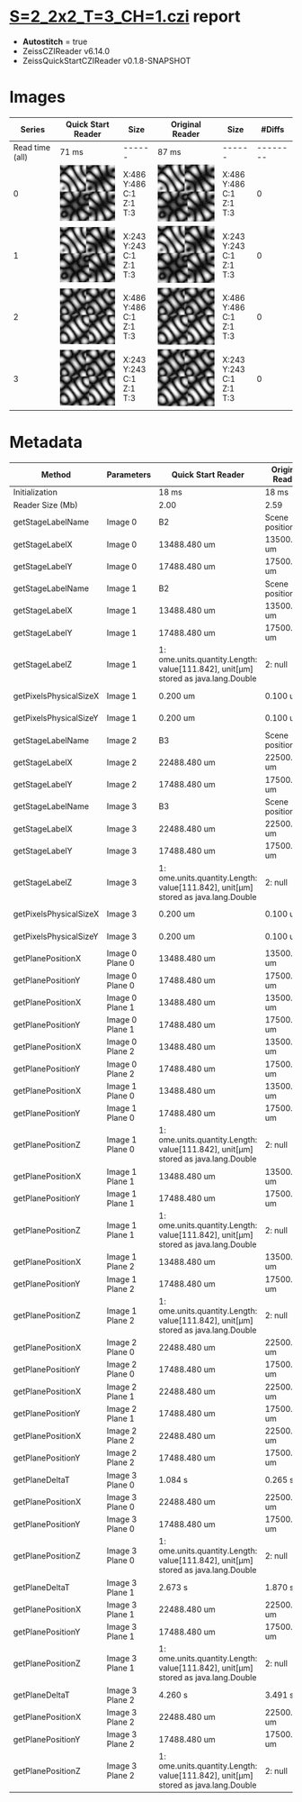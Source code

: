 # [S=2_2x2_T=3_CH=1.czi](https://zenodo.org/record/7015307/files/S%3D2_2x2_T%3D3_CH%3D1.czi) report
 - **Autostitch** = true
 - ZeissCZIReader v6.14.0
 - ZeissQuickStartCZIReader v0.1.8-SNAPSHOT

# Images 

| Series            | Quick Start Reader | Size | Original Reader | Size | #Diffs |
|-------------------|--------------------|------|-----------------|------|--------|
| Read time (all)   |71 ms|------|87 ms|------|--------|
|0|![S=2_2x2_T=3_CH=1.quick_true.flat_true.stitch_true.series_0.jpg](S=2_2x2_T=3_CH=1/S=2_2x2_T=3_CH=1.quick_true.flat_true.stitch_true.series_0.jpg)|X:486<br>Y:486<br>C:1<br>Z:1<br>T:3|![S=2_2x2_T=3_CH=1.quick_false.flat_true.stitch_true.series_0.jpg](S=2_2x2_T=3_CH=1/S=2_2x2_T=3_CH=1.quick_false.flat_true.stitch_true.series_0.jpg)|X:486<br>Y:486<br>C:1<br>Z:1<br>T:3|0|
|1|![S=2_2x2_T=3_CH=1.quick_true.flat_true.stitch_true.series_1.jpg](S=2_2x2_T=3_CH=1/S=2_2x2_T=3_CH=1.quick_true.flat_true.stitch_true.series_1.jpg)|X:243<br>Y:243<br>C:1<br>Z:1<br>T:3|![S=2_2x2_T=3_CH=1.quick_false.flat_true.stitch_true.series_1.jpg](S=2_2x2_T=3_CH=1/S=2_2x2_T=3_CH=1.quick_false.flat_true.stitch_true.series_1.jpg)|X:243<br>Y:243<br>C:1<br>Z:1<br>T:3|0|
|2|![S=2_2x2_T=3_CH=1.quick_true.flat_true.stitch_true.series_2.jpg](S=2_2x2_T=3_CH=1/S=2_2x2_T=3_CH=1.quick_true.flat_true.stitch_true.series_2.jpg)|X:486<br>Y:486<br>C:1<br>Z:1<br>T:3|![S=2_2x2_T=3_CH=1.quick_false.flat_true.stitch_true.series_2.jpg](S=2_2x2_T=3_CH=1/S=2_2x2_T=3_CH=1.quick_false.flat_true.stitch_true.series_2.jpg)|X:486<br>Y:486<br>C:1<br>Z:1<br>T:3|0|
|3|![S=2_2x2_T=3_CH=1.quick_true.flat_true.stitch_true.series_3.jpg](S=2_2x2_T=3_CH=1/S=2_2x2_T=3_CH=1.quick_true.flat_true.stitch_true.series_3.jpg)|X:243<br>Y:243<br>C:1<br>Z:1<br>T:3|![S=2_2x2_T=3_CH=1.quick_false.flat_true.stitch_true.series_3.jpg](S=2_2x2_T=3_CH=1/S=2_2x2_T=3_CH=1.quick_false.flat_true.stitch_true.series_3.jpg)|X:243<br>Y:243<br>C:1<br>Z:1<br>T:3|0|

# Metadata

|  Method            | Parameters       | Quick Start Reader | Original Reader | Delta  |
| -------------------|------------------|--------------------|-----------------|------- |
| Initialization     |                  |18 ms|18 ms|        |
| Reader Size (Mb)     |                  |2.00|2.59|        |
| getStageLabelName| Image 0 | B2| Scene position #0| |
| getStageLabelX| Image 0 | 13488.480 um | 13500.000 um | 11.520 um |
| getStageLabelY| Image 0 | 17488.480 um | 17500.000 um | 11.520 um |
| getStageLabelName| Image 1 | B2| Scene position #1| |
| getStageLabelX| Image 1 | 13488.480 um | 13500.000 um | 11.520 um |
| getStageLabelY| Image 1 | 17488.480 um | 17500.000 um | 11.520 um |
| getStageLabelZ| Image 1 |  1: ome.units.quantity.Length: value[111.842], unit[µm] stored as java.lang.Double| 2: null |
| getPixelsPhysicalSizeX| Image 1 | 0.200 um | 0.100 um | 0.100 um |
| getPixelsPhysicalSizeY| Image 1 | 0.200 um | 0.100 um | 0.100 um |
| getStageLabelName| Image 2 | B3| Scene position #2| |
| getStageLabelX| Image 2 | 22488.480 um | 22500.000 um | 11.520 um |
| getStageLabelY| Image 2 | 17488.480 um | 17500.000 um | 11.520 um |
| getStageLabelName| Image 3 | B3| Scene position #3| |
| getStageLabelX| Image 3 | 22488.480 um | 22500.000 um | 11.520 um |
| getStageLabelY| Image 3 | 17488.480 um | 17500.000 um | 11.520 um |
| getStageLabelZ| Image 3 |  1: ome.units.quantity.Length: value[111.842], unit[µm] stored as java.lang.Double| 2: null |
| getPixelsPhysicalSizeX| Image 3 | 0.200 um | 0.100 um | 0.100 um |
| getPixelsPhysicalSizeY| Image 3 | 0.200 um | 0.100 um | 0.100 um |
| getPlanePositionX| Image 0 Plane 0 | 13488.480 um | 13500.000 um | 11.520 um |
| getPlanePositionY| Image 0 Plane 0 | 17488.480 um | 17500.000 um | 11.520 um |
| getPlanePositionX| Image 0 Plane 1 | 13488.480 um | 13500.000 um | 11.520 um |
| getPlanePositionY| Image 0 Plane 1 | 17488.480 um | 17500.000 um | 11.520 um |
| getPlanePositionX| Image 0 Plane 2 | 13488.480 um | 13500.000 um | 11.520 um |
| getPlanePositionY| Image 0 Plane 2 | 17488.480 um | 17500.000 um | 11.520 um |
| getPlanePositionX| Image 1 Plane 0 | 13488.480 um | 13500.000 um | 11.520 um |
| getPlanePositionY| Image 1 Plane 0 | 17488.480 um | 17500.000 um | 11.520 um |
| getPlanePositionZ| Image 1 Plane 0 |  1: ome.units.quantity.Length: value[111.842], unit[µm] stored as java.lang.Double| 2: null |
| getPlanePositionX| Image 1 Plane 1 | 13488.480 um | 13500.000 um | 11.520 um |
| getPlanePositionY| Image 1 Plane 1 | 17488.480 um | 17500.000 um | 11.520 um |
| getPlanePositionZ| Image 1 Plane 1 |  1: ome.units.quantity.Length: value[111.842], unit[µm] stored as java.lang.Double| 2: null |
| getPlanePositionX| Image 1 Plane 2 | 13488.480 um | 13500.000 um | 11.520 um |
| getPlanePositionY| Image 1 Plane 2 | 17488.480 um | 17500.000 um | 11.520 um |
| getPlanePositionZ| Image 1 Plane 2 |  1: ome.units.quantity.Length: value[111.842], unit[µm] stored as java.lang.Double| 2: null |
| getPlanePositionX| Image 2 Plane 0 | 22488.480 um | 22500.000 um | 11.520 um |
| getPlanePositionY| Image 2 Plane 0 | 17488.480 um | 17500.000 um | 11.520 um |
| getPlanePositionX| Image 2 Plane 1 | 22488.480 um | 22500.000 um | 11.520 um |
| getPlanePositionY| Image 2 Plane 1 | 17488.480 um | 17500.000 um | 11.520 um |
| getPlanePositionX| Image 2 Plane 2 | 22488.480 um | 22500.000 um | 11.520 um |
| getPlanePositionY| Image 2 Plane 2 | 17488.480 um | 17500.000 um | 11.520 um |
| getPlaneDeltaT| Image 3 Plane 0 |  1.084 s |  0.265 s | 0.819 s |
| getPlanePositionX| Image 3 Plane 0 | 22488.480 um | 22500.000 um | 11.520 um |
| getPlanePositionY| Image 3 Plane 0 | 17488.480 um | 17500.000 um | 11.520 um |
| getPlanePositionZ| Image 3 Plane 0 |  1: ome.units.quantity.Length: value[111.842], unit[µm] stored as java.lang.Double| 2: null |
| getPlaneDeltaT| Image 3 Plane 1 |  2.673 s |  1.870 s | 0.803 s |
| getPlanePositionX| Image 3 Plane 1 | 22488.480 um | 22500.000 um | 11.520 um |
| getPlanePositionY| Image 3 Plane 1 | 17488.480 um | 17500.000 um | 11.520 um |
| getPlanePositionZ| Image 3 Plane 1 |  1: ome.units.quantity.Length: value[111.842], unit[µm] stored as java.lang.Double| 2: null |
| getPlaneDeltaT| Image 3 Plane 2 |  4.260 s |  3.491 s | 0.769 s |
| getPlanePositionX| Image 3 Plane 2 | 22488.480 um | 22500.000 um | 11.520 um |
| getPlanePositionY| Image 3 Plane 2 | 17488.480 um | 17500.000 um | 11.520 um |
| getPlanePositionZ| Image 3 Plane 2 |  1: ome.units.quantity.Length: value[111.842], unit[µm] stored as java.lang.Double| 2: null |
